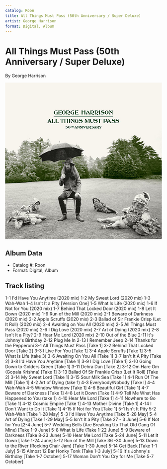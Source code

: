 ```yaml
---
catalog: Roon
title: All Things Must Pass (50th Anniversary / Super Deluxe)
artist: George Harrison
format: Digital, Album
---
```


# All Things Must Pass (50th Anniversary / Super Deluxe)

By George Harrison

![](../../assets/albumcovers/George_Harrison-All_Things_Must_Pass_50th_Anniversary_-_Super_Deluxe.png)

## Album Data

- Catalog #: Roon
- Format: Digital, Album


## Track listing


1-1 I'd Have You Anytime (2020 mix)
1-2 My Sweet Lord (2020 mix)
1-3 Wah-Wah
1-4 Isn't It a Pity [Version One]
1-5 What Is Life (2020 mix)
1-6 If Not for You (2020 mix)
1-7 Behind That Locked Door (2020 mix)
1-8 Let It Down (2020 mix)
1-9 Run of the Mill (2020 mix)
2-1 Beware of Darkness (2020 mix)
2-2 Apple Scruffs (2020 mix)
2-3 Ballad of Sir Frankie Crisp (Let It Roll) (2020 mix)
2-4 Awaiting on You All (2020 mix)
2-5 All Things Must Pass (2020 mix)
2-6 I Dig Love (2020 mix)
2-7 Art of Dying (2020 mix)
2-8 Isn't It a Pity?
2-9 Hear Me Lord (2020 mix)
2-10 Out of the Blue
2-11 It's Johnny's Birthday
2-12 Plug Me In
2-13 I Remember Jeep
2-14 Thanks for the Pepperoni
3-1 All Things Must Pass [Take 1]
3-2 Behind That Locked Door [Take 2]
3-3 I Live For You [Take 1]
3-4 Apple Scruffs [Take 1]
3-5 What Is Life (take 3)
3-6 Awaiting On You All [Take 1]
3-7 Isn't It A Pity [Take 2]
3-8 I'd Have You Anytime [Take 1]
3-9 I Dig Love [Take 1]
3-10 Going Down to Golders Green [Take 1]
3-11 Dehra Dun [Take 2]
3-12 Om Hare Om (Gopala Krishna) [Take 1]
3-13 Ballad Of Sir Frankie Crisp (Let It Roll) [Take 2]
3-14 My Sweet Lord [Take 1]
3-15 Sour Milk Sea [Take 1]
4-1 Run Of The Mill [Take 1]
4-2 Art of Dying (take 1)
4-3 Everybody/Nobody [Take l]
4-4 Wah-Wah
4-5 Window Window [Take 1]
4-6 Beautiful Girl [Take 1]
4-7 Beware of Darkness [Take 1]
4-8 Let it Down [Take 1]
4-9 Tell Me What Has Happened to You (take 1)
4-10 Hear Me Lord [Take 1]
4-11 Nowhere to Go [Take 1]
4-12 Cosmic Empire [Take 1]
4-13 Mother Divine [Take 1]
4-14 I Don't Want to Do It [Take 1]
4-15 If Not for You [Take 1]
5-1 Isn't It Pity
5-2 Wah-Wah [Take 1-28 May]
5-3 I'd Have You Anytime [Take 5-28 May]
5-4 Art of Dying [Take 1-29 May]
5-5 Isn't It a Pity [Take 27 - 3 June]
5-6 If Not for You [2-4 June]
5-7 Wedding Bells (Are Breaking Up That Old Gang Of Mine) [Take 1-9 June]
5-8 What Is Life (Take 1-22 June)
5-9 Beware of Darkness (Take 8-23 June)
5-10 Hear Me Lord [Take 5-24 June]
5-11 Let It Down [Take 1-24 June]
5-12 Run of the Mill [Take 36 -30 June]
5-13 Down to the River (Rocking Chair Jam) [Take 1-30 June]
5-14 Get Back [Take 1-1 July]
5-15 Almost 12 Bar Honky Tonk [Take 1-3 July]
5-16 It's Johnny's Birthday [Take 1-7 October]
5-17 Woman Don't You Cry for Me [Take 5-7 October]

